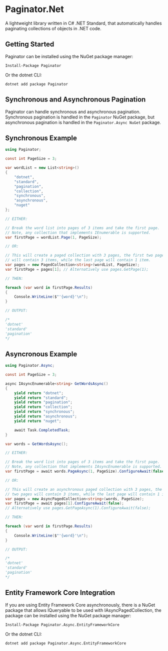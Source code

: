 # Paginator.Net
A lightweight library written in C# .NET Standard, that automatically handles paginating collections of objects in .NET code.

## Getting Started
Paginator can be installed using the NuGet package manager:

```
Install-Package Paginator
```

 Or the dotnet CLI:

 ```
 dotnet add package Paginator
 ```

## Synchronous and Asynchronous Pagination
Paginator can handle synchronous and asynchronous pagination. Synchronous pagination is handled in the `Paginator` NuGet package, but asynchronous pagination is handled in the `Paginator.Async NuGet` package.

## Synchronous Example
```c#
using Paginator;

const int PageSize = 3;

var wordList = new List<string>()
{
    "dotnet",
    "standard",
    "pagination",
    "collection",
    "synchronous",
    "asynchronous",
    "nuget"
};

// EITHER:

// Break the word list into pages of 3 items and take the first page.
// Note, any collection that implements IEnumerable is supported.
var firstPage = wordList.Page(1, PageSize);

// OR:

// This will create a paged collection with 3 pages, the first two pages 
// will contain 3 items, while the last page will contain 1 item.
var pages = new PagedCollection<string>(wordList, PageSize);
var firstPage = pages[1]; // Alternatively use pages.GetPage(1);

// THEN:

foreach (var word in firstPage.Results)
{
    Console.WriteLine($"'{word}'\n");
}

// OUTPUT:

/*
'dotnet'
'standard'
'pagination'
*/
```

## Asyncronous Example
```c#
using Paginator.Async;

const int PageSize = 3;

async IAsyncEnumerable<string> GetWordsAsync()
{
    yield return "dotnet";
    yield return "standard";
    yield return "pagination";
    yield return "collection";
    yield return "synchronous";
    yield return "asynchronous";
    yield return "nuget";

    await Task.CompletedTask;
}

var words = GetWordsAsync();

// EITHER:

// Break the word list into pages of 3 items and take the first page.
// Note, any collection that implements IAsyncEnumerable is supported.
var firstPage = await words.PageAsync(1, PageSize).ConfigureAwait(false);

// OR:

// This will create an asynchronous paged collection with 3 pages, the first
// two pages will contain 3 items, while the last page will contain 1 item.
var pages = new AsyncPagedCollection<string>(words, PageSize);
var firstPage = await pages[1].ConfigureAwait(false);
// Alternatively use pages.GetPageAsync(1).ConfigureAwait(false);

// THEN:

foreach (var word in firstPage.Results)
{
    Console.WriteLine($"'{word}'\n");
}

// OUTPUT:

/*
'dotnet'
'standard'
'pagination'
*/
```

## Entity Framework Core Integration
If you are using Entity Framework Core asynchronously, there is a NuGet package that allows IQueryable to be used with IAsyncPagedCollection, the package can be installed using the NuGet package manager:

```
Install-Package Paginator.Async.EntityFrameworkCore
```

 Or the dotnet CLI:

 ```
 dotnet add package Paginator.Async.EntityFrameworkCore
 ```